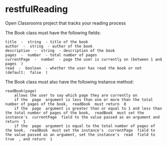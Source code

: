 # restfulReading
Open Classrooms project that tracks your reading process

The  Book  class must have the following fields:

    title  -  string  - title of the book
    author  -  string  - author of the book
    description  -  string  - description of the book
    pages  -  number  - total number of pages
    currentPage  -  number  - page the user is currently on (between 1 and  pages  )
    read  -  boolean  - whether the user has read the book or not (default:  false  )

The  Book  class must also have the following instance method:

    readBook(page)
        allows the user to say which page they are currently on
        if the  page  argument is less than one or more than the total number of pages of the book,  readBook  must return  0
        if the  page  argument is greater than or equal to 1 and less than the total number of pages of the book,  readBook  must set the instance's  currentPage  field to the value passed as an argument and return  1
        if the  page  argument is equal to the total number of pages of the book,  readBook  must set the instance's  currentPage  field to the value passed as an argument, set the instance's  read  field to  true  , and return  1
